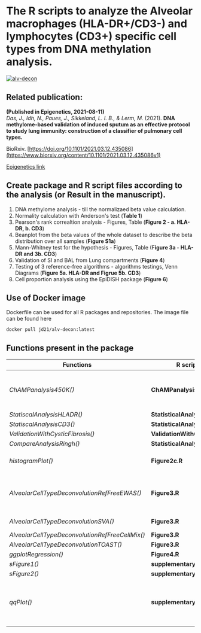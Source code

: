 # The R scripts to analyze the Alveolar macrophages (HLA-DR+/CD3-) and lymphocytes (CD3+) specific cell types from DNA methylation analysis.
[![alv-decon](https://github.com/JD2112/AlveolarCellTypeDeconvolution/actions/workflows/docker-image.yml/badge.svg?event=workflow_run)](https://github.com/JD2112/AlveolarCellTypeDeconvolution/actions/workflows/docker-image.yml)
## Related publication: 
**(Published in Epigenetics, 2021-08-11)** \
*Das, J., Idh, N., Paues, J., Sikkeland, L. I. B., & Lerm, M.* (2021). **DNA methylome-based validation of induced sputum as an effective protocol to study lung immunity: construction of a classifier of pulmonary cell types.**

BioRxiv. [https://doi.org/10.1101/2021.03.12.435086](https://www.biorxiv.org/content/10.1101/2021.03.12.435086v1) 

[Epigenetics link](https://www.tandfonline.com/doi/full/10.1080/15592294.2021.1969499)

## Create package and R script files according to the analysis (or Result in the manuscript).
1. DNA methylome analysis - till the normalizaed beta value calculation.
2. Normality calculation with Anderson's test (**Table 1**)
3. Pearson's rank correaltion analysis - Figures, Table (**Figure 2 - a. HLA-DR, b. CD3**)
4. Beanplot from the beta values of the whole dataset to describe the beta distribution over all samples (**Figure S1a**)
5. Mann-Whitney test for the hypothesis - Figures, Table (F**igure 3a - HLA-DR and 3b. CD3**)
6. Validation of SI and BAL from Lung compartments (**Figure 4**)
7. Testing of 3 reference-free algorithms - algorithms testings, Venn Diagrams (**Figure 5a. HLA-DR and Figrue 5b. CD3**)
8. Cell proportion analysis using the EpiDISH package (**Figure 6**)

## Use of Docker image
Dockerfile can be used for all R packages and repositories. The image file can be found here 
```
docker pull jd21/alv-decon:latest
```
## Functions present in the package

Functions|R scripts| description|notes
---|----|----|----
*ChAMPanalysis450K()*|**ChAMPanalysis.R**|script for DNA methylation using ChAMP|
*StatiscalAnalysisHLADR()*|**StatisticalAnalysis.R**||
*StatiscalAnalysisCD3()*|**StatisticalAnalysis.R**||
*ValidationWithCysticFibrosis()*|**ValidationWithCF.R**||
*CompareAnalysisRingh()*|**StatisticalAnalysis.R**||
*histogramPlot()*|**Figure2c.R**|histogram analysis for beta values|
*AlveolarCellTypeDeconvolutionRefFreeEWAS()*|**Figure3.R**|Houseman algorithm reference free analysis|
*AlveolarCellTypeDeconvolutionSVA()*|**Figure3.R**|SVA analysis|
*AlveolarCellTypeDeconvolutionRefFreeCellMix()*|**Figure3.R**||
*AlveolarCellTypeDeconvolutionTOAST()*|**Figure3.R**||
*ggplotRegression()*|**Figure4.R**||
*sFigure1()*|**supplementaryFigureS1.R**||
*sFigure2()*|**supplementaryFigureS2.R**||
*qqPlot()*|**supplementaryFigureS3.R**|Q-Q plot for compare DNA methylome data|a sub-function can also be used; gg_qq()
